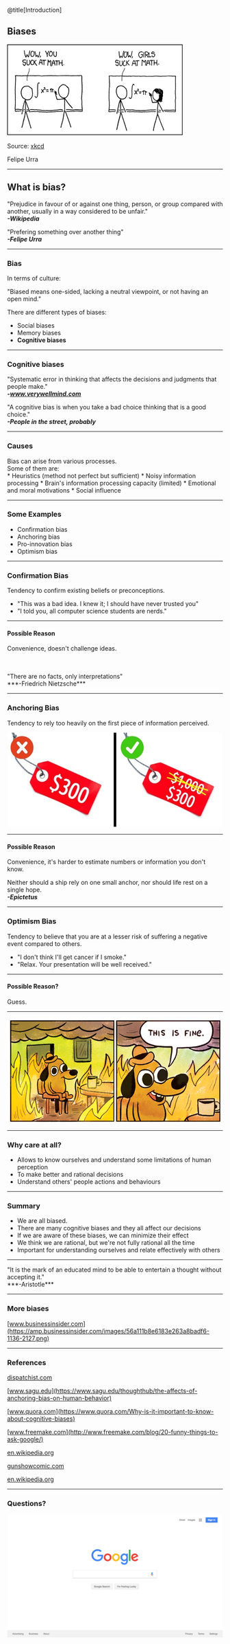 @title[Introduction]
<h2>Biases</h2>

<img src="images/how_it_works.png" alt="">

Source: [xkcd](https://xkcd.com/385/)

Felipe Urra

---
<h2>What is bias?</h2>

"Prejudice in favour of or against one thing, person, or group compared with another, usually in a way considered to be unfair."
<br/>***-Wikipedia***

"Prefering something over another thing"
<br/>***-Felipe Urra***

---
<h3>Bias</h3>
In terms of culture:

"Biased means one-sided, lacking a neutral viewpoint, or not having an open mind."

There are different types of biases:

* Social biases
* Memory biases
* **Cognitive biases**
---
<h3>Cognitive biases</h3>

"Systematic error in thinking that affects the decisions and judgments that people make."
<br/>***-www.verywellmind.com***

"A cognitive bias is when you take a bad choice thinking that is a good choice."
<br/>***-People in the street, probably***

---
<h3>Causes</h3>

<div class="left_align">
Bias can arise from various processes.
</div>
<div class="left_align">
Some of them are:
</div>
* Heuristics (method not perfect but sufficient)
* Noisy information processing
* Brain's information processing capacity (limited)
* Emotional and moral motivations
* Social influence

---
<h3>Some Examples</h3>

* Confirmation bias
* Anchoring bias
* Pro-innovation bias
* Optimism bias

---
<h3>Confirmation Bias</h3>

Tendency to confirm existing beliefs or preconceptions.

* "This was a bad idea. I knew it; I should have never trusted you"
* "I told you, all computer science students are nerds."

---
<h4>Possible Reason</h4>

Convenience, doesn't challenge ideas.

<br/>
<br/>
"There are no facts, only interpretations"
<br/>***-Friedrich Nietzsche***

---
<h3>Anchoring Bias</h3>

Tendency to rely too heavily on the first piece of information perceived.

<img src="images/anchoring_effect.jpg" alt="">

---
<h4>Possible Reason</h4>

Convenience, it's harder to estimate numbers or information you don't know.

Neither should a ship rely on one small anchor, nor should life rest on a single hope. 
<br/>***-Epictetus***

---
<h3>Optimism Bias</h3>

Tendency to believe that you are at a lesser risk of suffering a negative event compared to others.

* "I don't think I'll get cancer if I smoke."
* "Relax. Your presentation will be well received."

---
<h4>Possible Reason?</h4>

Guess.

---
<img src="images/this_is_fine.png" alt="">

---
<h3>Why care at all?</h3>

* Allows to know ourselves and understand some limitations of human perception
* To make better and rational decisions
* Understand others' people actions and behaviours

---
<h3>Summary</h3>

* We are all biased.
* There are many cognitive biases and they all affect our decisions
* If we are aware of these biases, we can minimize their effect
* We think we are rational, but we're not fully rational all the time
* Important for understanding ourselves and relate effectively with others

---


<div style="vertical-align: middle;">
"It is the mark of an educated mind to be able to entertain a thought without accepting it."
<br/>***-Aristotle***
</div>

---
<h3>More biases</h3>

[www.businessinsider.com](https://amp.businessinsider.com/images/56a111b8e6183e263a8badf6-1136-2127.png)

---
<h3>References</h3>


[dispatchist.com](https://dispatchist.com/mind-hacks-cognitive-bias/)

[www.sagu.edu](https://www.sagu.edu/thoughthub/the-affects-of-anchoring-bias-on-human-behavior)

[www.quora.com](https://www.quora.com/Why-is-it-important-to-know-about-cognitive-biases)

[www.freemake.com](http://www.freemake.com/blog/20-funny-things-to-ask-google/)

[en.wikipedia.org](https://en.wikipedia.org/wiki/Bias)

[gunshowcomic.com](http://gunshowcomic.com/648)

[en.wikipedia.org](https://en.wikipedia.org/wiki/Google#/media/File:Google_web_search.png)

---
<h3>Questions?</h3>

<img src="images/google.png" alt="">